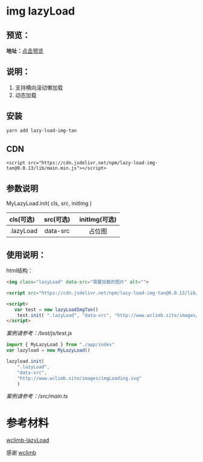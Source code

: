 
# img lazyLoad

## 预览：

**地址：**[点击预览](https://curtaintan.github.io/lazy-load-img-tan/test/index.html)

## 说明：
1. 支持横向滚动懒加载
2. 动态加载

## 安装
```
yarn add lazy-load-img-tan
```

## CDN
```
<script src="https://cdn.jsdelivr.net/npm/lazy-load-img-tan@0.0.13/lib/main.min.js"></script>
```

## 参数说明

MyLazyLoad.init( cls, src, initImg )

| cls(可选)   | src(可选)    |  initImg(可选)  |
| :----: | :----:   | :----: |
| .lazyLoad | data-src   | 占位图  |


## 使用说明：

html结构：
```html
<img class="lazyLoad" data-src="需要加载的图片" alt="">
```

```html
<script src="https://cdn.jsdelivr.net/npm/lazy-load-img-tan@0.0.13/lib/main.min.js"></script>

<script>
   var test = new lazyLoadImgTan()
    test.init( ".lazyLoad", "data-src", "http://www.wclimb.site/images/imgLoading.svg" ) 
</script>
```

*案例请参考：/test/js/test.js*

```js
import { MyLazyLoad } from "./app/index"
var lazyload = new MyLazyLoad()

lazyload.init( 
    ".lazyLoad",
    "data-src",
    "http://www.wclimb.site/images/imgLoading.svg" 
    )
```
*案例请参考：/src/main.ts*

# 参考材料

[wclimb-lazyLoad](https://github.com/wclimb/lazyLoad)

感谢 [wclimb](http://www.wclimb.site)
